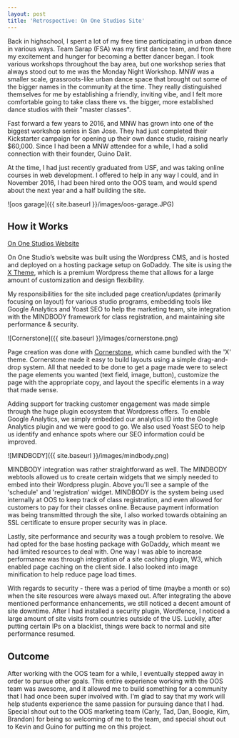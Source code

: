 ```yaml
---
layout: post
title: 'Retrospective: On One Studios Site'
---
```


Back in highschool, I spent a lot of my free time participating in urban dance in various ways. Team Sarap (FSA) was my first dance team, and from there my excitement and hunger for becoming a better dancer began. I took various workshops throughout the bay area, but one workshop series that always stood out to me was the Monday Night Workshop. MNW was a smaller scale, grassroots-like urban dance space that brought out some of the bigger names in the community at the time. They really distinguished themselves for me by establishing a friendly, inviting vibe, and I felt more comfortable going to take class there vs. the bigger, more established dance studios with their "master classes".

Fast forward a few years to 2016, and MNW has grown into one of the biggest workshop series in San Jose. They had just completed their Kickstarter campaign for opening up their own dance studio, raising nearly \$60,000. Since I had been a MNW attendee for a while, I had a solid connection with their founder, Guino Dalit.

At the time, I had just recently graduated from USF, and was taking online courses in web development. I offered to help in any way I could, and in November 2016, I had been hired onto the OOS team, and would spend about the next year and a half building the site.

![oos garage]({{ site.baseurl }}/images/oos-garage.JPG)

## How it Works

[On One Studios Website](https://ononestudios.com/)

On One Studio’s website was built using the Wordpress CMS, and is hosted and deployed on a hosting package setup on GoDaddy. The site is using the [X Theme](https://theme.co/), which is a premium Wordpress theme that allows for a large amount of customization and design flexibility.

My responsibilities for the site included page creation/updates (primarily focusing on layout) for various studio programs, embedding tools like Google Analytics and Yoast SEO to help the marketing team, site integration with the MINDBODY framework for class registration, and maintaining site performance & security.

![Cornerstone]({{ site.baseurl }}/images/cornerstone.png)

Page creation was done with [Cornerstone](https://theme.co/cornerstone/), which came bundled with the 'X' theme. Cornerstone made it easy to build layouts using a simple drag-and-drop system. All that needed to be done to get a page made were to select the page elements you wanted (text field, image, button), customize the page with the appropriate copy, and layout the specific elements in a way that made sense.

Adding support for tracking customer engagement was made simple through the huge plugin ecosystem that Wordpress offers. To enable Google Analytics, we simply embedded our analytics ID into the Google Analytics plugin and we were good to go. We also used Yoast SEO to help us identify and enhance spots where our SEO information could be improved.

![MINDBODY]({{ site.baseurl }}/images/mindbody.png)

MINDBODY integration was rather straightforward as well. The MINDBODY webtools allowed us to create certain widgets that we simply needed to embed into their Wordpress plugin. Above you'll see a sample of the 'schedule' and 'registration' widget. MINDBODY is the system being used internally at OOS to keep track of class registration, and even allowed for customers to pay for their classes online. Because payment information was being transmitted through the site, I also worked towards obtaining an SSL certificate to ensure proper security was in place.

Lastly, site performance and security was a tough problem to resolve. We had opted for the base hosting package with GoDaddy, which meant we had limited resources to deal with. One way I was able to increase performance was through integration of a site caching plugin, W3, which enabled page caching on the client side. I also looked into image minification to help reduce page load times.

With regards to security - there was a period of time (maybe a month or so) when the site resources were always maxed out. After integrating the above mentioned performance enhancements, we still noticed a decent amount of site downtime. After I had installed a security plugin, Wordfence, I noticed a large amount of site visits from countries outside of the US. Luckily, after putting certain IPs on a blacklist, things were back to normal and site performance resumed.

## Outcome

After working with the OOS team for a while, I eventually stepped away in order to pursue other goals. This entire experience working with the OOS team was awesome, and it allowed me to build something for a community that I had once been super involved with. I'm glad to say that my work will help students experience the same passion for pursuing dance that I had. Special shout out to the OOS marketing team (Carly, Tad, Dan, Boogie, Kim, Brandon) for being so welcoming of me to the team, and special shout out to Kevin and Guino for putting me on this project.
